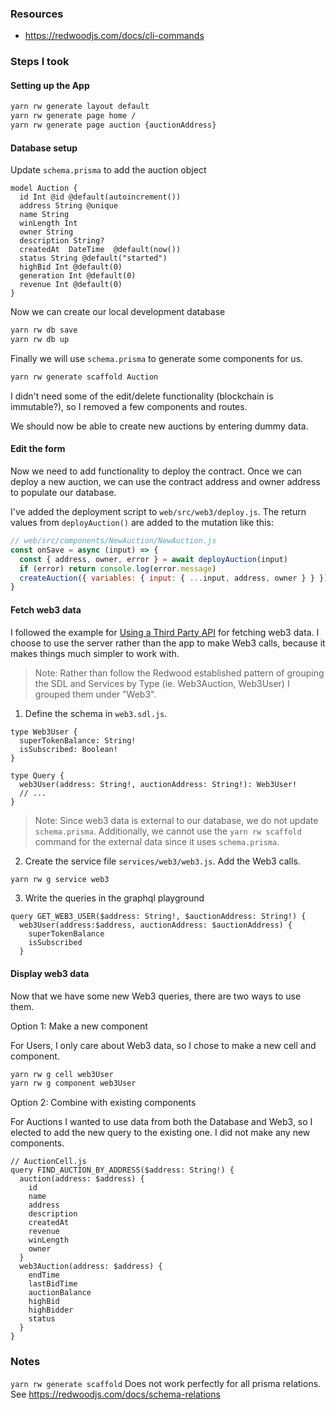 ### Resources

- https://redwoodjs.com/docs/cli-commands

### Steps I took

#### Setting up the App

```bash
yarn rw generate layout default
yarn rw generate page home /
yarn rw generate page auction {auctionAddress}
```

#### Database setup

Update `schema.prisma` to add the auction object

```
model Auction {
  id Int @id @default(autoincrement())
  address String @unique
  name String
  winLength Int
  owner String
  description String?
  createdAt  DateTime  @default(now())
  status String @default("started")
  highBid Int @default(0)
  generation Int @default(0)
  revenue Int @default(0)
}
```

Now we can create our local development database

```bash
yarn rw db save
yarn rw db up
```

Finally we will use `schema.prisma` to generate some components for us.

```bash
yarn rw generate scaffold Auction
```

I didn't need some of the edit/delete functionality (blockchain is immutable?), so I removed a few components and routes.

We should now be able to create new auctions by entering dummy data.

#### Edit the form

Now we need to add functionality to deploy the contract. Once we can deploy a new auction, we can use the contract address and owner address to populate our database.

I've added the deployment script to `web/src/web3/deploy.js`. The return values from `deployAuction()` are added to the mutation like this:

```js
// web/src/components/NewAuction/NewAuction.js
const onSave = async (input) => {
  const { address, owner, error } = await deployAuction(input)
  if (error) return console.log(error.message)
  createAuction({ variables: { input: { ...input, address, owner } } })
}
```

#### Fetch web3 data

I followed the example for [Using a Third Party API](https://redwoodjs.com/cookbook/using-a-third-party-api#server-side-api-integration) for fetching web3 data. I choose to use the server rather than the app to make Web3 calls, because it makes things much simpler to work with.

> Note: Rather than follow the Redwood established pattern of grouping the SDL and Services by Type (ie. Web3Auction, Web3User) I grouped them under "Web3".

1. Define the schema in `web3.sdl.js`.

```
type Web3User {
  superTokenBalance: String!
  isSubscribed: Boolean!
}

type Query {
  web3User(address: String!, auctionAddress: String!): Web3User!
  // ...
}
```

> Note: Since web3 data is external to our database, we do not update `schema.prisma`. Additionally, we cannot use the `yarn rw scaffold` command for the external data since it uses `schema.prisma`.

2. Create the service file `services/web3/web3.js`. Add the Web3 calls.

```bash
yarn rw g service web3
```

3. Write the queries in the graphql playground

```
query GET_WEB3_USER($address: String!, $auctionAddress: String!) {
  web3User(address:$address, auctionAddress: $auctionAddress) {
    superTokenBalance
    isSubscribed
  }
```

#### Display web3 data

Now that we have some new Web3 queries, there are two ways to use them.

Option 1: Make a new component

For Users, I only care about Web3 data, so I chose to make a new cell and component.

```bash
yarn rw g cell web3User
yarn rw g component web3User
```

Option 2: Combine with existing components

For Auctions I wanted to use data from both the Database and Web3, so I elected to add the new query to the existing one. I did not make any new components.

```
// AuctionCell.js
query FIND_AUCTION_BY_ADDRESS($address: String!) {
  auction(address: $address) {
    id
    name
    address
    description
    createdAt
    revenue
    winLength
    owner
  }
  web3Auction(address: $address) {
    endTime
    lastBidTime
    auctionBalance
    highBid
    highBidder
    status
  }
}
```

### Notes

`yarn rw generate scaffold` Does not work perfectly for all prisma relations. See https://redwoodjs.com/docs/schema-relations
